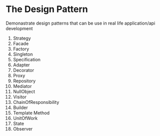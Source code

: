 # The Design Pattern
Demonastrate design patterns that can be use in real life application/api development
1. Strategy
2. Facade
3. Factory
4. Singleton
5. Specification
6. Adapter
7. Decorator
8. Proxy
9. Repository
10. Mediator
11. NullObject
12. Visitor
13. ChainOfResponsibility
14. Builder
15. Template Method
16. UnitOfWork
17. State
18. Observer
